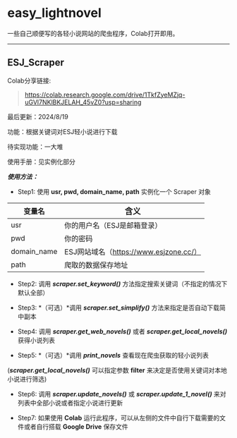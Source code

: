 # easy_lightnovel

一些自己顺便写的各轻小说网站的爬虫程序，Colab打开即用。

---

## ESJ_Scraper

Colab分享链接:
> https://colab.research.google.com/drive/1TkfZyeMZjq-uGVl7NKlBKJELAH_45vZ0?usp=sharing

最后更新：2024/8/19

功能：根据关键词对ESJ轻小说进行下载

待实现功能：一大堆

使用手册：见实例化部分

***使用方法：***
* Step1: 使用 **usr, pwd, domain_name, path** 实例化一个 Scraper 对象

|<font size='3'>变量名</font>|<font size='4'>含义</font>|
|---|---|
|<font size='3'>usr</font>|<font size='3'>你的用户名（ESJ是邮箱登录）</font>|
|<font size='3'>pwd</font>|<font size='3'>你的密码</font>|
|<font size='3'>domain_name</font>|<font size='3'>ESJ网站域名（https://www.esjzone.cc/）</font>|
|<font size='3'>path</font>|<font size='3'>爬取的数据保存地址</font>|

* Step2: 调用 ***scraper.set_keyword()*** 方法指定搜索关键词（不指定的情况下默认全部）

* Step3: *（可选）*调用 ***scraper.set_simplify()*** 方法来指定是否自动下载简中副本

* Step4: 调用 ***scraper.get_web_novels()*** 或者 ***scraper.get_local_novels()*** 获得小说列表

* Step5: *（可选）*调用 ***print_novels*** 查看现在爬虫获取的轻小说列表

(***scraper.get_local_novels()*** 可以指定参数 **filter** 来决定是否使用关键词对本地小说进行筛选)

* Step6: 调用 ***scraper.update_novels()*** 或 ***scraper.update_1_novel()*** 来对列表中全部小说或者指定小说进行更新

* Step7: 如果使用 **Colab** 运行此程序，可以从左侧的文件中自行下载需要的文件或者自行搭载 **Google Drive** 保存文件  
